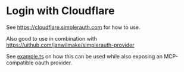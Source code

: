 # Login with Cloudflare

See https://cloudflare.simplerauth.com for how to use.

Also good to use in combination with https://uithub.com/janwilmake/simplerauth-provider

See [example.ts](example.ts) on how this can be used while also exposing an MCP-compatible oauth provider.
